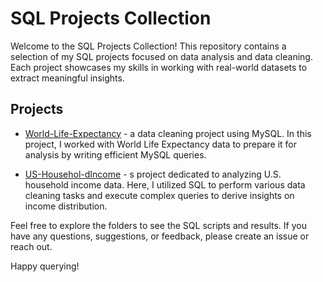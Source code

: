 # SQL Projects Collection

Welcome to the SQL Projects Collection! This repository contains a selection of my SQL projects focused on data analysis and data cleaning. Each project showcases my skills in working with real-world datasets to extract meaningful insights.

## Projects

- [World-Life-Expectancy](World-Life-Expectancy) - a data cleaning project using MySQL. In this project, I worked with World Life Expectancy data to prepare it for analysis by writing efficient MySQL queries.

- [US-Househol-dIncome](US-Household-Income) - s project dedicated to analyzing U.S. household income data. Here, I utilized SQL to perform various data cleaning tasks and execute complex queries to derive insights on income distribution.

Feel free to explore the folders to see the SQL scripts and results. If you have any questions, suggestions, or feedback, please create an issue or reach out.

Happy querying!

